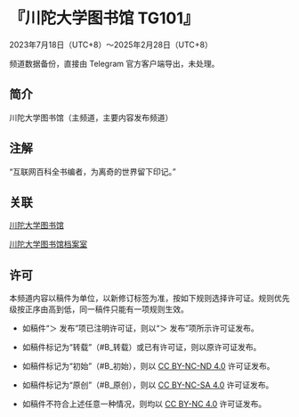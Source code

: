 # 『川陀大学图书馆 TG101』 

2023年7月18日（UTC+8）～2025年2月28日（UTC+8）

频道数据备份，直接由 Telegram 官方客户端导出，未处理。


## 简介

川陀大学图书馆（主频道，主要内容发布频道）



## 注解

“互联网百科全书编者，为离奇的世界留下印记。”


## 关联

[川陀大学图书馆](https://t.me/trantor_library)

[川陀大学图书馆档案室](https://t.me/trantor_archive)


## 许可

本频道内容以稿件为单位，以新修订标签为准，按如下规则选择许可证。规则优先级按正序由高到低，同一稿件只能有一项规则生效。

- 如稿件“＞ 发布”项已注明许可证，则以“＞ 发布”项所示许可证发布。

- 如稿件标记为“转载”（#B_转载）或已有许可证，则以原许可证发布。

- 如稿件标记为“初始”（#B_初始），则以 [CC BY-NC-ND 4.0](https://creativecommons.org/licenses/by-nc-nd/4.0/deed.zh-hans) 许可证发布。

- 如稿件标记为“原创”（#B_原创），则以 [CC BY-NC-SA 4.0](https://creativecommons.org/licenses/by-nc-sa/4.0/deed.zh-hans) 许可证发布。

- 如稿件不符合上述任意一种情况，则均以 [CC BY-NC 4.0](https://creativecommons.org/licenses/by-nc/4.0/deed.zh-hans) 许可证发布。

